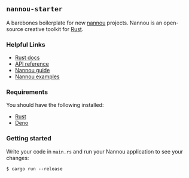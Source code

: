 ## `nannou-starter`

A barebones boilerplate for new [nannou](https://github.com/nannou-org/nannou) projects. Nannou is an open-source creative toolkit for [Rust](https://www.rust-lang.org/).

### Helpful Links

- [Rust docs](https://doc.rust-lang.org/std/index.html)
- [API reference](https://docs.rs/nannou/0.15.0/nannou/)
- [Nannou guide](https://www.guide.nannou.cc/welcome.html)
- [Nannou examples](https://github.com/nannou-org/nannou/tree/master/examples)

### Requirements
You should have the following installed:
- [Rust](https://www.rust-lang.org)
- [Deno](https://deno.land)

### Getting started

Write your code in `main.rs` and run your Nannou application to see your changes:

```
$ cargo run --release
```
